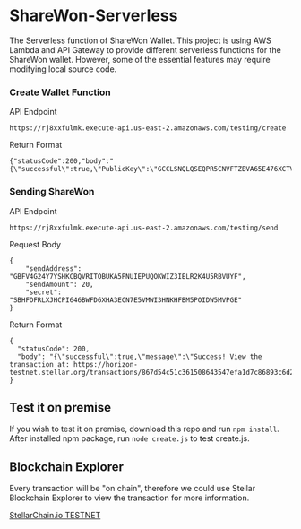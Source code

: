 # ShareWon-Serverless
The Serverless function of ShareWon Wallet. This project is using AWS Lambda and API Gateway to provide different serverless functions for the ShareWon wallet. However, some of the essential features may require modifying local source code.

### Create Wallet Function
API Endpoint

```https://rj8xxfulmk.execute-api.us-east-2.amazonaws.com/testing/create```

Return Format
```
{"statusCode":200,"body":"{\"successful\":true,\"PublicKey\":\"GCCLSNQLQSEQPR5CNVFTZBVA65E476XCTVEB4Z3UWAEPWRYZYHY5HGZB\",\"SecretKey\":\"SBXCG7KLRIP37HFACR6U2SKSY7C7RJ4LLBHLXIUQG223D2WDMRLPV53S\"}"}
```

### Sending ShareWon
API Endpoint

```https://rj8xxfulmk.execute-api.us-east-2.amazonaws.com/testing/send```

Request Body
```
{
    "sendAddress": "GBFV4G24Y7YSHKCBQVRITOBUKA5PNUIEPUQOKWIZ3IELR2K4U5RBVUYF",
    "sendAmount": 20,
    "secret": "SBHFOFRLXJHCPI646BWFD6XHA3ECN7E5VMWI3HNKHFBM5POIDW5MVPGE"
}
```

Return Format
```
{
  "statusCode": 200,
  "body": "{\"successful\":true,\"message\":\"Success! View the transaction at: https://horizon-testnet.stellar.org/transactions/867d54c51c361508643547efa1d7c86893c6d2bb81ff3b7174f8149cbdcfd4ed\"}"
}
```

## Test it on premise
If you wish to test it on premise, download this repo and run ```npm install```. After installed npm package, run ```node create.js``` to test create.js.

## Blockchain Explorer
Every transaction will be "on chain", therefore we could use Stellar Blockchain Explorer to view the transaction for more information.

[StellarChain.io TESTNET](http://testnet.stellarchain.io/)